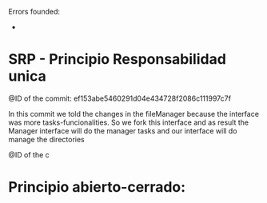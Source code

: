 Errors founded:

-
# SRP -  Principio Responsabilidad unica

@ID of the commit: ef153abe5460291d04e434728f2086c111997c7f

In this commit we told the changes in the fileManager because the interface was more tasks-funcionalities. So we fork this interface and as result the Manager interface will do the manager tasks and our interface will do manage the directories 


@ID of the c



# Principio abierto-cerrado:

